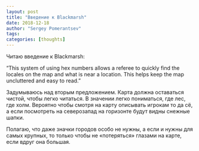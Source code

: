 ```yaml
---
layout: post
title: "Введение к Blackmarsh"
date: 2018-12-18
author: "Sergey Pomerantsev"
tags:
categories: [thoughts]
---
```


Читаю введение к Blackmarsh:

“This system of using hex numbers allows a referee to quickly find the locales on the map and what is near a location. This helps keep the map uncluttered and easy to read.”

Задумываюсь над вторым предложением. Карта должна оставаться чистой, чтобы легко читаться. В значении легко пониматься, где лес, где холм. Вероятно чтобы смотря на карту описывать игрокам то да сё, а если посмотреть на северозапад на горизонте будут видны снежные шапки.

Полагаю, что даже значки городов особо не нужны, а если и нужны для самых крупных, то только чтобы не «потеряться» глазами на карте, если вдруг она большая.
